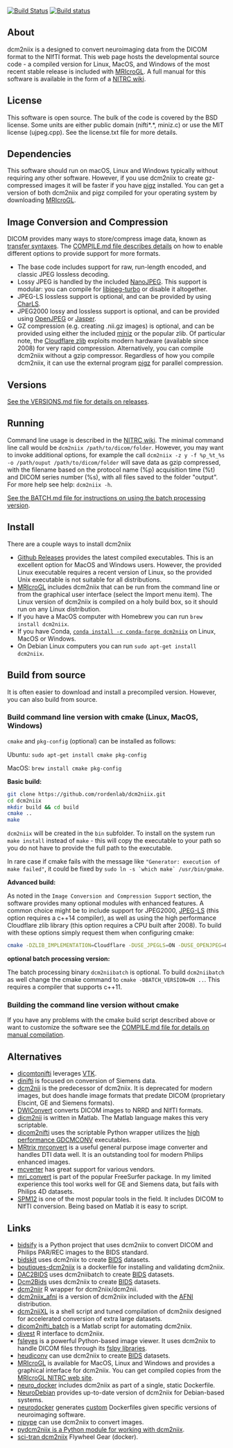 [![Build Status](https://travis-ci.org/rordenlab/dcm2niix.svg?branch=master)](https://travis-ci.org/rordenlab/dcm2niix)
[![Build status](https://ci.appveyor.com/api/projects/status/7o0xp2fgbhadkgn1?svg=true)](https://ci.appveyor.com/project/neurolabusc/dcm2niix)

## About

dcm2niix is a designed to convert neuroimaging data from the DICOM format to the NIfTI format. This web page hosts the developmental source code - a compiled version for Linux, MacOS, and Windows of the most recent stable release is included with [MRIcroGL](https://www.nitrc.org/projects/mricrogl/). A full manual for this software is available in the form of a [NITRC wiki](http://www.nitrc.org/plugins/mwiki/index.php/dcm2nii:MainPage).

## License

This software is open source. The bulk of the code is covered by the BSD license. Some units are either public domain (nifti*.*, miniz.c) or use the MIT license (ujpeg.cpp). See the license.txt file for more details.

## Dependencies

This software should run on macOS, Linux and Windows typically without requiring any other software. However, if you use dcm2niix to create gz-compressed images it will be faster if you have [pigz](https://github.com/madler/pigz) installed. You can get a version of both dcm2niix and pigz compiled for your operating system by downloading [MRIcroGL](https://www.nitrc.org/projects/mricrogl/).


## Image Conversion and Compression

DICOM provides many ways to store/compress image data, known as [transfer syntaxes](https://www.nitrc.org/plugins/mwiki/index.php/dcm2nii:MainPage#DICOM_Transfer_Syntaxes_and_Compressed_Images). The [COMPILE.md file describes details](./COMPILE.md) on how to enable different options to provide support for more formats.

 - The base code includes support for raw, run-length encoded, and classic JPEG lossless decoding.
 - Lossy JPEG is handled by the included [NanoJPEG](https://keyj.emphy.de/nanojpeg/). This support is modular: you can compile for [libjpeg-turbo](https://github.com/chris-allan/libjpeg-turbo) or disable it altogether.
 - JPEG-LS lossless support is optional, and can be provided by using [CharLS](https://github.com/team-charls/charls).
  - JPEG2000 lossy and lossless support is optional, and can be provided using [OpenJPEG](https://github.com/uclouvain/openjpeg) or [Jasper](https://www.ece.uvic.ca/~frodo/jasper/).
 - GZ compression (e.g. creating .nii.gz images) is optional, and can be provided using either the included [miniz](https://github.com/richgel999/miniz) or the popular zlib. Of particular note, the [Cloudflare zlib](https://github.com/cloudflare/zlib) exploits modern hardware (available since 2008) for very rapid compression. Alternatively, you can compile dcm2niix without a gzip compressor. Regardless of how you compile dcm2niix, it can use the external program [pigz](https://github.com/madler/pigz) for parallel compression.

## Versions

[See the VERSIONS.md file for details on releases](./VERSIONS.md).

## Running

Command line usage is described in the [NITRC wiki](https://www.nitrc.org/plugins/mwiki/index.php/dcm2nii:MainPage#General_Usage). The minimal command line call would be `dcm2niix /path/to/dicom/folder`. However, you may want to invoke additional options, for example the call `dcm2niix -z y -f %p_%t_%s -o /path/ouput /path/to/dicom/folder` will save data as gzip compressed, with the filename based on the protocol name (%p) acquisition time (%t) and DICOM series number (%s), with all files saved to the folder "output". For more help see help: `dcm2niix -h`.

[See the BATCH.md file for instructions on using the batch processing version](./BATCH.md).

## Install

There are a couple ways to install dcm2niix
 - [Github Releases](https://github.com/rordenlab/dcm2niix/releases) provides the latest compiled executables. This is an excellent option for MacOS and Windows users. However, the provided Linux executable requires a recent version of Linux, so the provided Unix executable is not suitable for all distributions.
 - [MRIcroGL](https://github.com/neurolabusc/MRIcroGL/releases) includes dcm2niix that can be run from the command line or from the graphical user interface (select the Import menu item). The Linux version of dcm2niix is compiled on a holy build box, so it should run on any Linux distribution.
 - If you have a MacOS computer with Homebrew you can run `brew install dcm2niix`.
 - If you have Conda, [`conda install -c conda-forge dcm2niix`](https://anaconda.org/conda-forge/dcm2niix) on Linux, MacOS or Windows.
 - On Debian Linux computers you can run `sudo apt-get install dcm2niix`.

## Build from source

It is often easier to download and install a precompiled version. However, you can also build from source.

### Build command line version with cmake (Linux, MacOS, Windows)

`cmake` and `pkg-config` (optional) can be installed as follows:

Ubuntu: `sudo apt-get install cmake pkg-config`

MacOS: `brew install cmake pkg-config`

**Basic build:**
```bash
git clone https://github.com/rordenlab/dcm2niix.git
cd dcm2niix
mkdir build && cd build
cmake ..
make
```
`dcm2niix` will be created in the `bin` subfolder. To install on the system run `make install` instead of `make` - this will copy the executable to your path so you do not have to provide the full path to the executable.

In rare case if cmake fails with the message like `"Generator: execution of make failed"`, it could be fixed by ``sudo ln -s `which make` /usr/bin/gmake``.

**Advanced build:**

As noted in the `Image Conversion and Compression Support` section, the software provides many optional modules with enhanced features. A common choice might be to include support for JPEG2000, [JPEG-LS](https://github.com/team-charls/charls) (this option requires a  c++14 compiler), as well as using the high performance Cloudflare zlib library (this option requires a CPU built after 2008). To build with these options simply request them when configuring cmake:

```bash
cmake -DZLIB_IMPLEMENTATION=Cloudflare -DUSE_JPEGLS=ON -DUSE_OPENJPEG=ON ..
```

**optional batch processing version:**

The batch processing binary `dcm2niibatch` is optional. To build `dcm2niibatch` as well change the cmake command to `cmake -DBATCH_VERSION=ON ..`. This requires a compiler that supports c++11.

### Building the command line version without cmake

If you have any problems with the cmake build script described above or want to customize the software see the [COMPILE.md file for details on manual compilation](./COMPILE.md).

## Alternatives

 - [dicomtonifti](https://github.com/dgobbi/vtk-dicom/wiki/dicomtonifti) leverages [VTK](https://www.vtk.org/).
 - [dinifti](http://cbi.nyu.edu/software/dinifti.php) is focused on conversion of Siemens data.
 - [dcm2nii](http://www.mccauslandcenter.sc.edu/mricro/mricron/dcm2nii.htm) is the predecessor of dcm2niix. It is deprecated for modern images, but does handle image formats that predate DICOM (proprietary Elscint, GE and Siemens formats).
 - [DWIConvert](https://github.com/BRAINSia/BRAINSTools/tree/master/DWIConvert) converts DICOM images to NRRD and NIfTI formats.
 - [dicm2nii](http://www.mathworks.com/matlabcentral/fileexchange/42997-dicom-to-nifti-converter) is written in Matlab. The Matlab language makes this very scriptable.
 - [dicom2nifti](https://github.com/icometrix/dicom2nifti) uses the scriptable Python wrapper utilizes the [high performance  GDCMCONV](http://gdcm.sourceforge.net/wiki/index.php/Gdcmconv) executables.
 - [MRtrix mrconvert](http://mrtrix.readthedocs.io/en/latest/reference/commands/mrconvert.html) is a useful general purpose image converter and handles DTI data well. It is an outstanding tool for modern Philips enhanced images.
 - [mcverter](http://lcni.uoregon.edu/%7Ejolinda/MRIConvert/) has great support for various vendors.
 - [mri_convert](https://surfer.nmr.mgh.harvard.edu/pub/docs/html/mri_convert.help.xml.html) is part of the popular FreeSurfer package. In my limited experience this tool works well for GE and Siemens data, but fails with Philips 4D datasets.
 - [SPM12](http://www.fil.ion.ucl.ac.uk/spm/software/spm12/) is one of the most popular tools in the field. It includes DICOM to NIfTI conversion. Being based on Matlab it is easy to script.

## Links

  - [bidsify](https://github.com/spinoza-rec/bidsify) is a Python project that uses dcm2niix to convert DICOM and Philips PAR/REC images to the BIDS standard.
  - [bidskit](https://github.com/jmtyszka/bidskit) uses dcm2niix to create [BIDS](http://bids.neuroimaging.io/) datasets.
  - [boutiques-dcm2niix](https://github.com/lalet/boutiques-dcm2niix) is a dockerfile for installing and validating dcm2niix.
  - [DAC2BIDS](https://github.com/dangom/dac2bids) uses dcm2niibatch to create [BIDS](http://bids.neuroimaging.io/) datasets.
  - [Dcm2Bids](https://github.com/cbedetti/Dcm2Bids) uses dcm2niix to create [BIDS](http://bids.neuroimaging.io/) datasets.
  - [dcm2niir](https://github.com/muschellij2/dcm2niir) R wrapper for dcm2niix/dcm2nii.
  - [dcm2niix_afni](https://afni.nimh.nih.gov/pub/dist/doc/program_help/dcm2niix_afni.html) is a version of dcm2niix included with the [AFNI](https://afni.nimh.nih.gov/) distribution.
  - [dcm2niiXL](https://github.com/neurolabusc/dcm2niiXL) is a shell script and tuned compilation of dcm2niix designed for accelerated conversion of extra large datasets.
  - [dicom2nifti_batch](https://github.com/scanUCLA/dicom2nifti_batch) is a Matlab script for automating dcm2niix.
  - [divest](https://github.com/jonclayden/divest) R interface to dcm2niix.
  - [fsleyes](https://fsl.fmrib.ox.ac.uk/fsl/fslwiki/FSLeyes) is a powerful Python-based image viewer. It uses dcm2niix to handle DICOM files through its [fslpy libraries](https://users.fmrib.ox.ac.uk/~paulmc/fsleyes/fslpy/latest/fsl.data.dicom.html).
  - [heudiconv](https://github.com/nipy/heudiconv) can use dcm2niix to create [BIDS](http://bids.neuroimaging.io/) datasets.
  - [MRIcroGL](https://github.com/neurolabusc/MRIcroGL) is available for MacOS, Linux and Windows and provides a graphical interface for dcm2niix. You can get compiled copies from the [MRIcroGL NITRC web site](https://www.nitrc.org/projects/mricrogl/).
  - [neuro_docker](https://github.com/Neurita/neuro_docker) includes dcm2niix as part of a single, static Dockerfile.
  - [NeuroDebian](http://neuro.debian.net/pkgs/dcm2niix.html) provides up-to-date version of dcm2niix for Debian-based systems.
  - [neurodocker](https://github.com/kaczmarj/neurodocker) generates [custom](https://github.com/rordenlab/dcm2niix/issues/138) Dockerfiles given specific versions of neuroimaging software.
  - [nipype](https://github.com/nipy/nipype) can use dcm2niix to convert images.
  - [pydcm2niix is a Python module for working with dcm2niix](https://github.com/jstutters/pydcm2niix).
  - [sci-tran dcm2niix](https://github.com/scitran-apps/dcm2niix) Flywheel Gear (docker).
